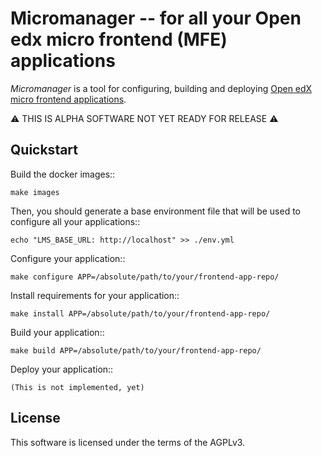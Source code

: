 Micromanager -- for all your Open edx micro frontend (MFE) applications
=======================================================================

*Micromanager* is a tool for configuring, building and deploying [Open edX micro frontend applications](https://github.com/edx/edx-developer-docs/blob/master/docs/developers_guide/micro_frontends_in_open_edx.rst).

⚠️ THIS IS ALPHA SOFTWARE NOT YET READY FOR RELEASE ⚠️

Quickstart
----------

Build the docker images::

    make images

Then, you should generate a base environment file that will be used to configure all your applications::

    echo "LMS_BASE_URL: http://localhost" >> ./env.yml

Configure your application::

    make configure APP=/absolute/path/to/your/frontend-app-repo/

Install requirements for your application::

    make install APP=/absolute/path/to/your/frontend-app-repo/

Build your application::

    make build APP=/absolute/path/to/your/frontend-app-repo/
  
Deploy your application::

    (This is not implemented, yet)
  
License
-------

This software is licensed under the terms of the AGPLv3.
